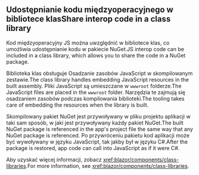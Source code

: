 ## <a name="share-interop-code-in-a-class-library"></a><span data-ttu-id="9d6db-101">Udostępnianie kodu międzyoperacyjnego w bibliotece klas</span><span class="sxs-lookup"><span data-stu-id="9d6db-101">Share interop code in a class library</span></span>

<span data-ttu-id="9d6db-102">Kod międzyoperacyjny JS można uwzględnić w bibliotece klas, co umożliwia udostępnianie kodu w pakiecie NuGet.</span><span class="sxs-lookup"><span data-stu-id="9d6db-102">JS interop code can be included in a class library, which allows you to share the code in a NuGet package.</span></span>

<span data-ttu-id="9d6db-103">Biblioteka klas obsługuje Osadzanie zasobów JavaScript w skompilowanym zestawie.</span><span class="sxs-lookup"><span data-stu-id="9d6db-103">The class library handles embedding JavaScript resources in the built assembly.</span></span> <span data-ttu-id="9d6db-104">Pliki JavaScript są umieszczane w `wwwroot` folderze.</span><span class="sxs-lookup"><span data-stu-id="9d6db-104">The JavaScript files are placed in the `wwwroot` folder.</span></span> <span data-ttu-id="9d6db-105">Narzędzia te zajmują się osadzaniem zasobów podczas kompilowania biblioteki.</span><span class="sxs-lookup"><span data-stu-id="9d6db-105">The tooling takes care of embedding the resources when the library is built.</span></span>

<span data-ttu-id="9d6db-106">Skompilowany pakiet NuGet jest przywoływany w pliku projektu aplikacji w taki sam sposób, w jaki jest przywoływany każdy pakiet NuGet.</span><span class="sxs-lookup"><span data-stu-id="9d6db-106">The built NuGet package is referenced in the app's project file the same way that any NuGet package is referenced.</span></span> <span data-ttu-id="9d6db-107">Po przywróceniu pakietu kod aplikacji może być wywoływany w języku JavaScript, tak jakby był w języku C#.</span><span class="sxs-lookup"><span data-stu-id="9d6db-107">After the package is restored, app code can call into JavaScript as if it were C#.</span></span>

<span data-ttu-id="9d6db-108">Aby uzyskać więcej informacji, zobacz <xref:blazor/components/class-libraries>.</span><span class="sxs-lookup"><span data-stu-id="9d6db-108">For more information, see <xref:blazor/components/class-libraries>.</span></span>
